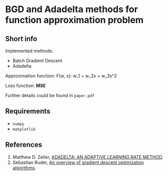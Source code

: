 # BGD and Adadelta methods for function approximation problem

## Short info

Implemented methods:

- Batch Gradient Descent
- Adadelta

Approximation function: F(w, x): w_1 + w_2*x + w_3*x^2  

Loss function: __MSE__

Further details could be found in `paper.pdf`

## Requirements

- `numpy`
- `matplotlib`

## References
1. Matthew D. Zeiler, [ADADELTA: AN ADAPTIVE LEARNING RATE METHOD][1].
2. Sebastian Ruder, [An overview of gradient descent optimization algorithms][2].

[1]: https://arxiv.org/pdf/1212.5701.pdf	"ADADELTA: AN ADAPTIVE LEARNING RATE METHOD"
[2]: https://ruder.io/optimizing-gradient-descent/	"An overview of gradient descent optimization algorithms"
